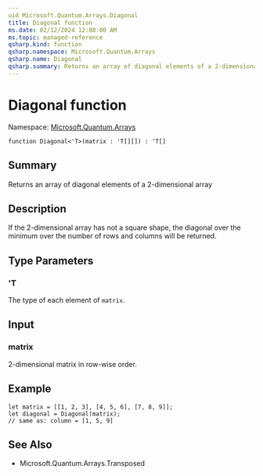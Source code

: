 ```yaml
---
uid Microsoft.Quantum.Arrays.Diagonal
title: Diagonal function
ms.date: 02/12/2024 12:00:00 AM
ms.topic: managed-reference
qsharp.kind: function
qsharp.namespace: Microsoft.Quantum.Arrays
qsharp.name: Diagonal
qsharp.summary: Returns an array of diagonal elements of a 2-dimensional array
---
```


# Diagonal function

Namespace: [Microsoft.Quantum.Arrays](xref:Microsoft.Quantum.Arrays)

```qsharp
function Diagonal<'T>(matrix : 'T[][]) : 'T[]
```

## Summary
Returns an array of diagonal elements of a 2-dimensional array

## Description
If the 2-dimensional array has not a square shape, the diagonal over
the minimum over the number of rows and columns will be returned.

## Type Parameters
### 'T
The type of each element of `matrix`.

## Input
### matrix
2-dimensional matrix in row-wise order.

## Example
```qsharp
let matrix = [[1, 2, 3], [4, 5, 6], [7, 8, 9]];
let diagonal = Diagonal(matrix);
// same as: column = [1, 5, 9]
```

## See Also
- Microsoft.Quantum.Arrays.Transposed

